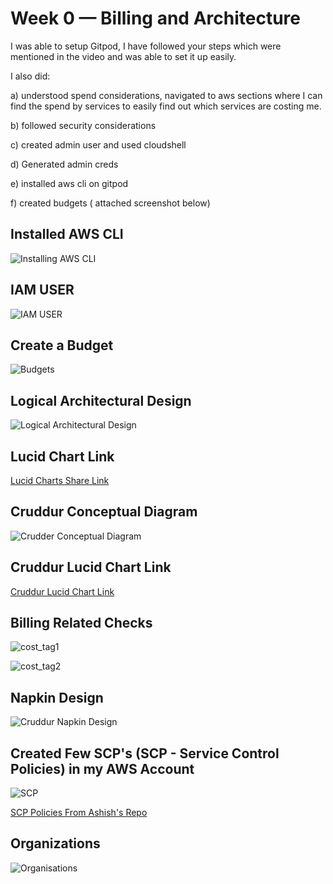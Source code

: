 # Week 0 — Billing and Architecture


I was able to setup Gitpod, I have followed your steps which were mentioned in the video and was able to set it up easily.

I also did:

a) understood spend considerations, navigated to aws sections where I can find the spend by services to easily find out which services are costing me.

b) followed security considerations

c) created admin user and used cloudshell

d) Generated admin creds

e) installed aws cli on gitpod

f) created budgets ( attached screenshot below)


## Installed AWS CLI 

![Installing AWS CLI](assets/week0-aws-cli.png)

## IAM USER

![IAM USER](assets/week0-iam_user.png)


## Create a Budget

![Budgets](assets/week0-budget.png)

## Logical Architectural Design

![Logical Architectural Design](assets/week0-logical_arch_diagram.png)

## Lucid Chart Link

[Lucid Charts Share Link](https://lucid.app/lucidchart/03cd625d-92d8-4e44-a83b-ce711086a3e2/edit?viewport_loc=-3442%2C-932%2C4039%2C2211%2C0_0&invitationId=inv_c6fd0306-c875-4103-9d75-8bf0372bfc45)


## Cruddur Conceptual Diagram

![Crudder Conceptual Diagram](assets/week0-cruddur.png)

## Cruddur Lucid Chart Link

[Cruddur Lucid Chart Link](https://lucid.app/lucidchart/8af4036c-8995-4659-b0f8-ec970c3d3a1e/edit?viewport_loc=-2189%2C-696%2C2994%2C1639%2C0_0&invitationId=inv_5d5fbed6-9009-465f-98fe-e1313a158c77)

## Billing Related Checks

![cost_tag1](assets/week0-cost-tags-1.png)


![cost_tag2](assets/week0-cost-tags-2.png)

## Napkin Design

![Cruddur Napkin Design](assets/week0-napkin_design.jpeg)


## Created Few SCP's (SCP - Service Control Policies) in my AWS Account

![SCP](assets/week0-scp.png)

[SCP Policies From Ashish's Repo](https://github.com/hashishrajan/aws-scp-best-practice-policies/tree/main/AWS%20SCP%20Policies)

## Organizations

![Organisations](assets/week0-org.png)

